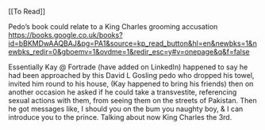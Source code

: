 [[To Read]]

Pedo’s book could relate to a King Charles grooming accusation
https://books.google.co.uk/books?id=bBKMDwAAQBAJ&pg=PA1&source=kp_read_button&hl=en&newbks=1&newbks_redir=0&gboemv=1&ovdme=1&redir_esc=y#v=onepage&q&f=false

Essentially Kay @ Fortrade (have added on LinkedIn) happened to say he had been  approached by this David L Gosling pedo who dropped his towel, invited him round to his house, (Kay happened to bring his friends) then on another occasion he asked if he could take a transvestite,  referencing sexual actions with them, from seeing them on the streets of Pakistan. Then he got messages like, I should you on the bum you naughty boy, & I can introduce you to the prince. Talking about now King Charles the 3rd. 